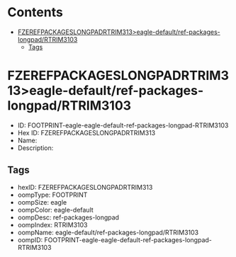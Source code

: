 



Contents
========

* [FZEREFPACKAGESLONGPADRTRIM313>eagle-default/ref-packages-longpad/RTRIM3103](#fzerefpackageslongpadrtrim313eagle-defaultref-packages-longpadrtrim3103)
	* [Tags](#tags)

# FZEREFPACKAGESLONGPADRTRIM313>eagle-default/ref-packages-longpad/RTRIM3103

- ID: FOOTPRINT-eagle-eagle-default-ref-packages-longpad-RTRIM3103
- Hex ID: FZEREFPACKAGESLONGPADRTRIM313
- Name: 
- Description: 

## Tags

- hexID: FZEREFPACKAGESLONGPADRTRIM313
- oompType: FOOTPRINT
- oompSize: eagle
- oompColor: eagle-default
- oompDesc: ref-packages-longpad
- oompIndex: RTRIM3103
- oompName: eagle-default/ref-packages-longpad/RTRIM3103
- oompID: FOOTPRINT-eagle-eagle-default-ref-packages-longpad-RTRIM3103
